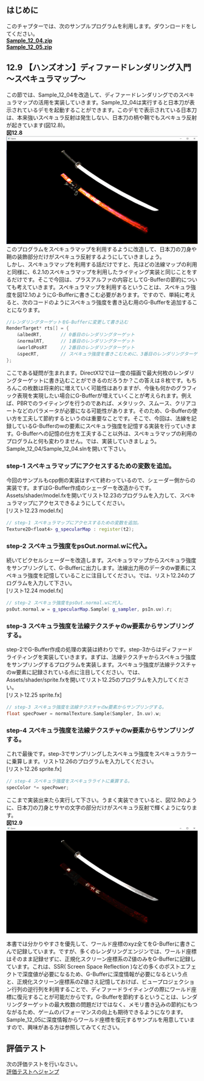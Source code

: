 ## はじめに
このチャプターでは、次のサンプルプログラムを利用します。ダウンロードをしてください。</br>
**[Sample_12_04.zip](https://drive.google.com/file/d/1SXD6J35rEs8UCcFojg1ipn_7dfulAD-O/view?usp=sharing)**</br>
**[Sample_12_05.zip](https://drive.google.com/file/d/10zRg4dyythHpB-bonUYb99PgulA1XZNi/view?usp=sharing)**</br>

## 12.9 【ハンズオン】ディファードレンダリング入門～スペキュラマップ～
この節では、Sample_12_04を改造して、ディファードレンダリングでのスペキュラマップの活用を実装していきます。Sample_12_04は実行すると日本刀が表示されているデモを起動することができます。このデモで表示されている日本刀は、本来強いスペキュラ反射は発生しない、日本刀の柄や鞘でもスペキュラ反射が起きています(図12.8)。</br>
**図12.8**</br>
<img src="fig/12.8.png"></img></br>
このプログラムをスペキュラマップを利用するように改造して、日本刀の刀身や鞘の装飾部分だけがスペキュラ反射するようにしていきましょう。</br>
しかし、スペキュラマップを利用する話だけですと、先ほどの法線マップの利用と同様に、6.2.1のスペキュラマップを利用したライティング実装と同じことをするだけです。そこで今回は、プラスアルファの内容としてG-Bufferの節約についても考えていきます。スペキュラマップを利用するということは、スペキュラ強度を図12.1のようにG-Bufferに書きこむ必要があります。ですので、単純に考えると、次のコードのようにスペキュラ強度を書き込む用のG-Bufferを追加することになります。
```cpp
//レンダリングターゲットをG-Bufferに変更して書き込む
RenderTarget* rts[] = {
	&albedRT,       // 0番目のレンダリングターゲット
	&normalRT, 		// 1番目のレンダリングターゲット
	&worldPosRT     // 2番目のレンダリングターゲット
	&specRT,		// スペキュラ強度を書きこむために、3番目のレンダリングターゲットを追加。
};
```
ここである疑問が生まれます。DirectX12では一度の描画で最大何枚のレンダリングターゲットに書き込むことができるのだろうか？この答えは８枚です。もちろんこの枚数は将来的に増えていく可能性はありますが、今後も何かのグラフィック表現を実現したい場合にG-Bufferが増えていくことが考えられます。例えば、PBRでのライティングを行うのであれば、メタリック、スムース、クリアコートなどのパラメータが必要になる可能性があります。そのため、G-Bufferの使い方を工夫して節約するというのは重要なことです。そこで、今回は、法線を記録しているG-Bufferのwの要素にスペキュラ強度を記憶する実装を行っていきます。G-Bufferへの記憶の仕方を工夫すること以外は、スペキュラマップの利用のプログラムと何も変わりません。では、実装していきましょう。Sample_12_04/Sample_12_04.slnを開いて下さい。</br>

### step-1 スペキュラマップにアクセスするための変数を追加。
今回のサンプルもcpp側の実装はすべて終わっているので、シェーダー側からの実装です。まずはG-Buffer作成のシェーダーを改造からです。Assets/shader/model.fxを開いてリスト12.23のプログラムを入力して、スペキュラマップにアクセスできるようにしてください。</br>
[リスト12.23 model.fx]
```cpp
// step-1 スペキュラマップにアクセスするための変数を追加。
Texture2D<float4> g_specularMap : register(t2);
```

### step-2 スペキュラ強度をpsOut.normal.wに代入。
続いてピクセルシェーダーを改造します。スペキュラマップからスペキュラ強度をサンプリングして、G-Bufferに出力します。法線出力用のデータのw要素にスペキュラ強度を記憶していることに注目してください。では、リスト12.24のプログラムを入力して下さい。</br>
[リスト12.24 model.fx]
```cpp
// step-2 スペキュラ強度をpsOut.normal.wに代入。
psOut.normal.w = g_specularMap.Sample( g_sampler, psIn.uv).r;
```

### step-3 スペキュラ強度を法線テクスチャのw要素からサンプリングする。
step-2でG-Buffer作成の処理の実装は終わりです。step-3からはディファードライティングを実装していきます。まずは、法線テクスチャからスペキュラ強度をサンプリングするプログラムを実装します。スペキュラ強度が法線テクスチャのw要素に記録されている点に注目してください。では、Assets/shader/sprite.fxを開いてリスト12.25のプログラムを入力してください。</br>
[リスト12.25 sprite.fx]
```cpp
// step-3 スペキュラ強度を法線テクスチャのw要素からサンプリングする。
float specPower = normalTexture.Sample(Sampler, In.uv).w;
```
### step-4 スペキュラ強度を法線テクスチャのw要素からサンプリングする。
これで最後です。step-3でサンプリングしたスペキュラ強度をスペキュラカラーに乗算します。リスト12.26のプログラムを入力してください。</br>
[リスト12.26 sprite.fx]
```cpp
// step-4 スペキュラ強度をスペキュラライトに乗算する。
specColor *= specPower;
```
ここまで実装出来たら実行して下さい。うまく実装できていると、図12.9のように、日本刀の刀身とサヤの文字の部分だけがスペキュラ反射で輝くようになります。</br>
**図12.9**</br>
<img src="fig/12.9.png"></img></br>

<note>
本書では分かりやすさを優先して、ワールド座標のxyz全てをG-Bufferに書きこんで記録しています。ですが、多くのレンダリングエンジンでは、ワールド座標はそのまま記録せずに、正規化スクリーン座標系のZ値のみをG-Bufferに記録しています。これは、SSR( Screen Space Reflection )などの多くのポストエフェクトで深度値が必要になるため、G-Bufferに深度情報が必要になるという点と、正規化スクリーン座標系のZ値さえ記憶しておけば、ビュープロジェクション行列の逆行列を利用することで、ディファードライティングの際にワールド座標に復元することが可能だからです。G-Bufferを節約するということは、レンダリングターゲットの最大枚数の問題だけではなく、メモリ書き込みの節約にもつながるため、ゲームのパフォーマンスの向上も期待できるようになります。Sample_12_05に深度情報からワールド座標を復元するサンプルを用意していますので、興味がある方は参照してみてください。

</note>
<!-- 改ページ. -->
<div style="page-break-before:always"></div>

## 評価テスト
次の評価テストを行いなさい。</br>
[評価テストへジャンプ](https://docs.google.com/forms/d/e/1FAIpQLScmtJZA7pOF00dRPFQNdK2uGLhrFn_D5Oi4Ywmn-PymxdF4PA/viewform?usp=sf_link)
</br>


